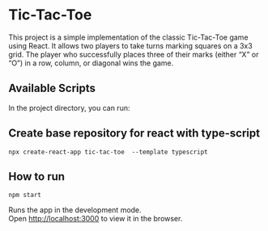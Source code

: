 # Tic-Tac-Toe
This project is a simple implementation of the classic Tic-Tac-Toe game using React. It allows two players to take turns marking squares on a 3x3 grid. The player who successfully places three of their marks (either “X” or “O”) in a row, column, or diagonal wins the game.


## Available Scripts

In the project directory, you can run:

## Create base repository for react with type-script  
`npx create-react-app tic-tac-toe  --template typescript`

## How to run 
`npm start`

Runs the app in the development mode.\
Open [http://localhost:3000](http://localhost:3000) to view it in the browser.


